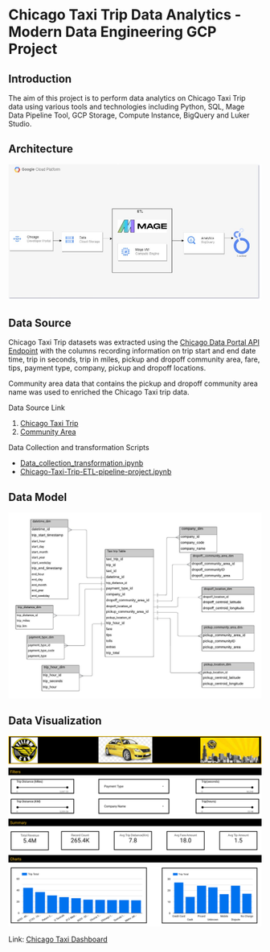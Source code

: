 # Chicago Taxi Trip Data Analytics - Modern Data Engineering GCP Project

## Introduction

The aim of this project is to perform data analytics on Chicago Taxi Trip data using various tools and technologies including Python, SQL, Mage Data Pipeline Tool, GCP Storage, Compute Instance, BigQuery and Luker Studio.

## Architecture 
<img src="architecture.jpg">

## Data Source
Chicago Taxi Trip datasets was extracted using the [Chicago Data Portal API Endpoint](https://data.cityofchicago.org/resource/wrvz-psew.json) with the columns recording information on trip start and end date time, trip in seconds, trip in miles, pickup and dropoff community area, fare, tips, payment type, company, pickup and dropoff locations. 

Community area data that contains the pickup and dropoff community area name was used to enriched the Chicago Taxi trip data.

Data Source Link
1. [Chicago Taxi Trip ](https://data.cityofchicago.org/Transportation/Taxi-Trips/wrvz-psew)
2. [Community Area](https://data.cityofchicago.org/Facilities-Geographic-Boundaries/Boundaries-Community-Areas-current-/cauq-8yn6)

Data Collection and transformation Scripts
- [Data_collection_transformation.ipynb](https://github.com/Krismars19/chicago-etl-pipeline-data-engineering-project/blob/main/Data_collection_transformation.ipynb)
- [Chicago-Taxi-Trip-ETL-pipeline-project.ipynb](https://github.com/Krismars19/chicago-etl-pipeline-data-engineering-project/blob/main/Chicago-Taxi-Trip-ETL-pipeline-project.ipynb)

## Data Model
<img src="Chicago taxi data model.jpeg">

## Data Visualization
<img src="Chicago_Taxi_Dashboard.jpg">

Link: [Chicago Taxi Dashboard](https://lookerstudio.google.com/reporting/107f2984-6d16-49c6-ba6b-6ef988981dc3)
